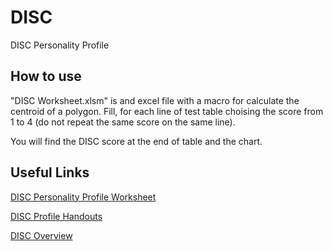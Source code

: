 # DISC
DISC Personality Profile

## How to use
"DISC Worksheet.xlsm" is and excel file with a macro for calculate the centroid of a polygon.
Fill, for each line of test table choising the score from 1 to 4 (do not repeat the same score on the same line).

You will find the DISC score at the end of table and the chart.

## Useful Links

[DISC Personality Profile Worksheet](https://www.google.it/url?sa=t&rct=j&q=&esrc=s&source=web&cd=1&cad=rja&uact=8&ved=2ahUKEwintcm-tq_iAhWOzIUKHQCKB_IQFjAAegQIAxAC&url=https%3A%2F%2Fwww.ptdirect.com%2Ftraining-design%2Fexercise-behaviour-and-adherence%2Fpersonality-profile-and-behavioural-style-worksheets&usg=AOvVaw2X0cQ5I7F762KrRtv44LiD)

[DISC Profile Handouts](https://www.discprofiles4u.com/pages/Free-DiSC-Profile-Handouts.html)

[DISC Overview](https://www.discprofile.com/what-is-disc/overview/)


